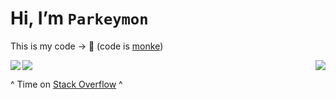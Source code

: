 # Hi, I’m `Parkeymon`

This is my code -> 🐒
(code is [monke](https://www.youtube.com/watch?v=bxqLsrlakK8))

<img align="left" src="https://github-readme-stats.vercel.app/api?username=Parkeymon&theme=radical" />
<img align="right" src="https://github-readme-stats.vercel.app/api/top-langs/?username=Parkeymon&theme=radical&layout=compact" />
<img align="center" src="https://github-readme-stats.vercel.app/api/wakatime?username=Parkeymon&theme=radical&layout=compact" />

^ Time on [Stack Overflow](https://stackoverflow.com/) ^
